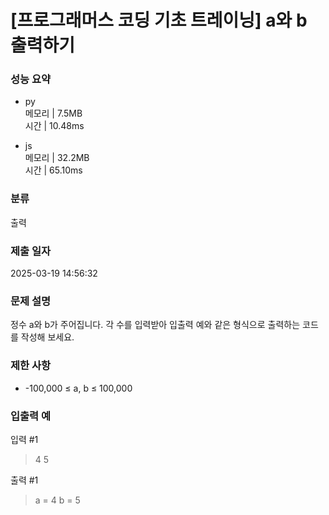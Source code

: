 # [프로그래머스 코딩 기초 트레이닝] a와 b 출력하기

### 성능 요약

- py  
  메모리 | 7.5MB  
  시간 | 10.48ms

- js  
  메모리 | 32.2MB  
  시간 | 65.10ms

### 분류

출력

### 제출 일자

2025-03-19 14:56:32

### 문제 설명

정수 a와 b가 주어집니다. 각 수를 입력받아 입출력 예와 같은 형식으로 출력하는 코드를 작성해 보세요.

### 제한 사항

- -100,000 ≤ a, b ≤ 100,000

### 입출력 예

입력 #1

> 4 5

출력 #1

> a = 4
> b = 5
